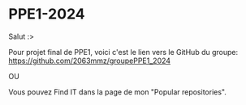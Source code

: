 # PPE1-2024
Salut :>

Pour projet final de PPE1, voici c'est le lien vers le GitHub du groupe: https://github.com/2063mmz/groupePPE1_2024

OU

Vous pouvez Find IT dans la page de mon "Popular repositories".

